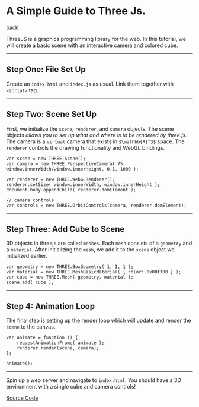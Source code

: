 # A Simple Guide to Three Js.
[back](?index)

ThreeJS is a graphics programming library for the web. In this tutorial, we will create a basic scene with an interactive camera and colored cube.
___
## Step One: File Set Up
Create an `index.html` and `index.js` as usual. Link them together with `<script>` tag.

___
## Step Two: Scene Set Up
First, we initialize the `scene`, `renderer`, and `camera` objects. The scene objects *allows you to set up what and where is to be rendered by three.js*. The camera is a `virtual` camera that exists in `$\mathbb{R}^3$` space. The `renderer` controls the drawing functionality and WebGL bindings.
```
var scene = new THREE.Scene();
var camera = new THREE.PerspectiveCamera( 75, window.innerWidth/window.innerHeight, 0.1, 1000 );

var renderer = new THREE.WebGLRenderer();
renderer.setSize( window.innerWidth, window.innerHeight );
document.body.appendChild( renderer.domElement );

// camera controls
var controls = new THREE.OrbitControls(camera, renderer.domElement);
```
___
## Step Three: Add Cube to Scene
3D objects in threejs are called `meshes`. Each `mesh` consists of a `geometry` and a `material`. After initializing the `mesh`, we add it to the `scene` object we initialized earlier.
```
var geometry = new THREE.BoxGeometry( 1, 1, 1 );
var material = new THREE.MeshBasicMaterial( { color: 0x00ff00 } );
var cube = new THREE.Mesh( geometry, material );
scene.add( cube );
```
___
## Step 4: Animation Loop
The final step is setting up the render loop which will update and render the `scene` to the canvas.
```
var animate = function () {
	requestAnimationFrame( animate );
	renderer.render(scene, camera);
};

animate();
```
___

Spin up a web server and navigate to `index.html`. You should have a 3D environment with a single cube and camera controls!

[Source Code](https://github.com/solzilberman/three_js_boilerplate/blob/master/index.js)